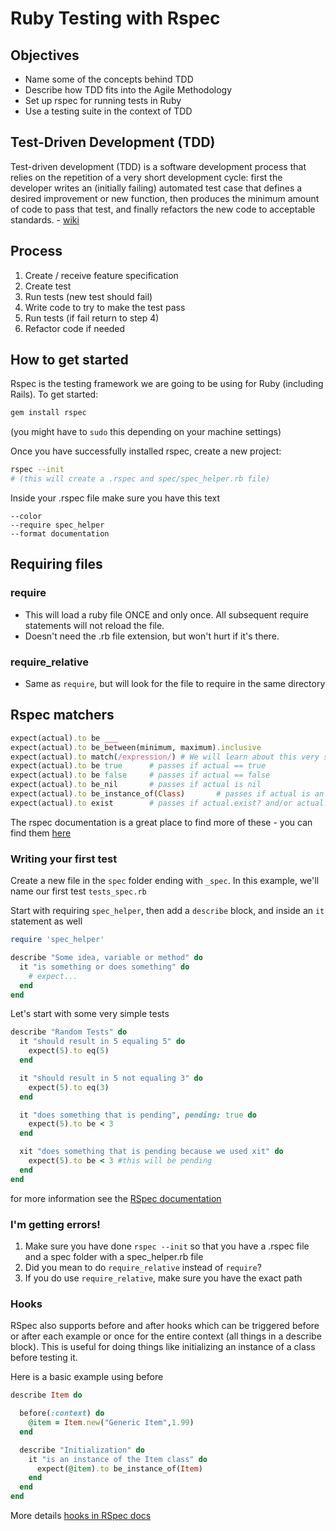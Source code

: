 # Ruby Testing with Rspec

## Objectives

* Name some of the concepts behind TDD
* Describe how TDD fits into the Agile Methodology
* Set up rspec for running tests in Ruby
* Use a testing suite in the context of TDD

## Test-Driven Development \(TDD\)

Test-driven development \(TDD\) is a software development process that relies on the repetition of a very short development cycle: first the developer writes an \(initially failing\) automated test case that defines a desired improvement or new function, then produces the minimum amount of code to pass that test, and finally refactors the new code to acceptable standards. - [wiki](http://en.wikipedia.org/wiki/Test-driven_development)

## Process

1. Create / receive feature specification
2. Create test
3. Run tests \(new test should fail\)
4. Write code to try to make the test pass
5. Run tests \(if fail return to step 4\)
6. Refactor code if needed

## How to get started

Rspec is the testing framework we are going to be using for Ruby \(including Rails\). To get started:

```bash
gem install rspec
```

\(you might have to `sudo` this depending on your machine settings\)

Once you have successfully installed rspec, create a new project:

```bash
rspec --init 
# (this will create a .rspec and spec/spec_helper.rb file)
```

Inside your .rspec file make sure you have this text

```text
--color
--require spec_helper
--format documentation
```

## Requiring files

### require

* This will load a ruby file ONCE and only once. All subsequent require statements will not reload the file.
* Doesn't need the .rb file extension, but won't hurt if it's there.

### require\_relative

* Same as `require`, but will look for the file to require in the same directory

## Rspec matchers

```ruby
expect(actual).to be ___
expect(actual).to be_between(minimum, maximum).inclusive
expect(actual).to match(/expression/) # We will learn about this very soon!
expect(actual).to be true      # passes if actual == true
expect(actual).to be false     # passes if actual == false
expect(actual).to be_nil       # passes if actual is nil
expect(actual).to be_instance_of(Class)       # passes if actual is an instance of a certain Class
expect(actual).to exist        # passes if actual.exist? and/or actual.exists? are truthy
```

The rspec documentation is a great place to find more of these - you can find them [here](https://www.relishapp.com/rspec/rspec-expectations/v/3-1/docs/built-in-matchers)

### Writing your first test

Create a new file in the `spec` folder ending with `_spec`. In this example, we'll name our first test `tests_spec.rb`

Start with requiring `spec_helper`, then add a `describe` block, and inside an `it` statement as well

```ruby
require 'spec_helper'

describe "Some idea, variable or method" do
  it "is something or does something" do
    # expect...
  end
end
```

Let's start with some very simple tests

```ruby
describe "Random Tests" do
  it "should result in 5 equaling 5" do
    expect(5).to eq(5)
  end

  it "should result in 5 not equaling 3" do
    expect(5).to eq(3)
  end

  it "does something that is pending", pending: true do
    expect(5).to be < 3
  end

  xit "does something that is pending because we used xit" do
    expect(5).to be < 3 #this will be pending
  end
end
```

for more information see the [RSpec documentation](https://www.relishapp.com/rspec/rspec-core/docs/)

### I'm getting errors!

1. Make sure you have done `rspec --init` so that you have a .rspec file and a spec folder with a spec\_helper.rb file
2. Did you mean to do `require_relative` instead of `require`?
3. If you do use `require_relative`, make sure you have the exact path

### Hooks

RSpec also supports before and after hooks which can be triggered before or after each example or once for the entire context \(all things in a describe block\). This is useful for doing things like initializing an instance of a class before testing it.

Here is a basic example using before

```ruby
describe Item do

  before(:context) do
    @item = Item.new("Generic Item",1.99)
  end

  describe "Initialization" do
    it "is an instance of the Item class" do
      expect(@item).to be_instance_of(Item)
    end
  end
end
```

More details [hooks in RSpec docs](https://www.relishapp.com/rspec/rspec-core/docs/hooks/before-and-after-hooks)

